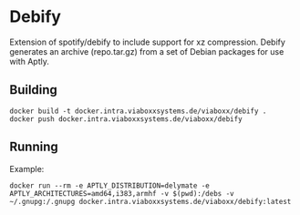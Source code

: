 # Debify #

Extension of spotify/debify to include support for xz compression. Debify generates an archive (repo.tar.gz) from a set of Debian packages for use with Aptly.

## Building ##

    docker build -t docker.intra.viaboxxsystems.de/viaboxx/debify . 
    docker push docker.intra.viaboxxsystems.de/viaboxx/debify 

## Running ##

Example:
    
    docker run --rm -e APTLY_DISTRIBUTION=delymate -e APTLY_ARCHITECTURES=amd64,i383,armhf -v $(pwd):/debs -v ~/.gnupg:/.gnupg docker.intra.viaboxxsystems.de/viaboxx/debify:latest 
